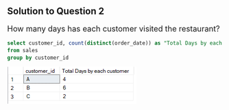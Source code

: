 <h2>Solution to Question 2</h2>
<font size = "+1.5">How many days has each customer visited the restaurant?</font>

```sql
select customer_id, count(distinct(order_date)) as "Total Days by each customer"
from sales
group by customer_id
```

<img src = "danny_2.png" alt = "Question 2 Solution">
